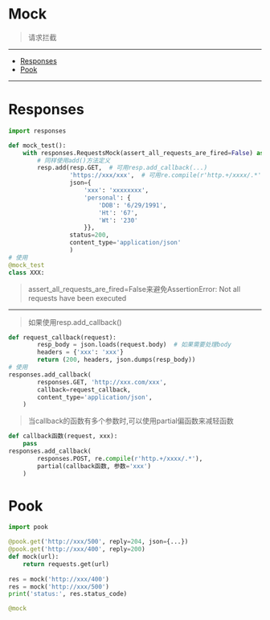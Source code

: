 # Mock
> 请求拦截 
---
* [Responses](#Responses)
* [Pook](#Pook)
---
# Responses
```python
import responses

def mock_test():
    with responses.RequestsMock(assert_all_requests_are_fired=False) as resp:
        # 同样使用add()方法定义
        resp.add(resp.GET,  # 可用resp.add_callback(...)
                 'https://xxx/xxx',  # 可用re.compile(r'http.+/xxxx/.*')正则匹配url
                 json={
                     'xxx': 'xxxxxxxx',
                     'personal': {
                         'DOB': '6/29/1991',
                         'Ht': '67',
                         'Wt': '230'
                     }},
                 status=200,
                 content_type='application/json'
                 )
# 使用
@mock_test
class XXX:
```
> assert_all_requests_are_fired=False来避免AssertionError: Not all requests have been executed
---
> 如果使用resp.add_callback()
```python
def request_callback(request):
        resp_body = json.loads(request.body)  # 如果需要处理body
        headers = {'xxx': 'xxx'}
        return (200, headers, json.dumps(resp_body))
# 使用
responses.add_callback(
        responses.GET, 'http://xxx.com/xxx',
        callback=request_callback,
        content_type='application/json',
    )
```
> 当callback的函数有多个参数时,可以使用partial偏函数来减轻函数
```python
def callback函数(request, xxx):
    pass
responses.add_callback(
        responses.POST, re.compile(r'http.+/xxxx/.*'),
        partial(callback函数, 参数='xxx')
    )
```


# Pook
```python
import pook

@pook.get('http://xxx/500', reply=204, json={...})
@pook.get('http://xxx/400', reply=200)
def mock(url):
    return requests.get(url)
    
res = mock('http://xxx/400')
res = mock('http://xxx/500')
print('status:', res.status_code)

@mock
```
